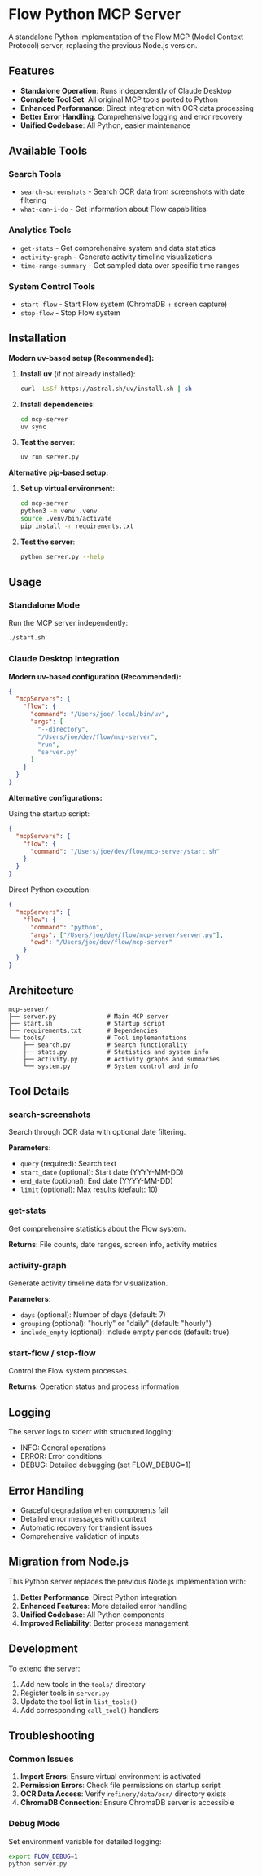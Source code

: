 # Flow Python MCP Server

A standalone Python implementation of the Flow MCP (Model Context Protocol) server, replacing the previous Node.js version.

## Features

- **Standalone Operation**: Runs independently of Claude Desktop
- **Complete Tool Set**: All original MCP tools ported to Python
- **Enhanced Performance**: Direct integration with OCR data processing
- **Better Error Handling**: Comprehensive logging and error recovery
- **Unified Codebase**: All Python, easier maintenance

## Available Tools

### Search Tools
- `search-screenshots` - Search OCR data from screenshots with date filtering
- `what-can-i-do` - Get information about Flow capabilities

### Analytics Tools  
- `get-stats` - Get comprehensive system and data statistics
- `activity-graph` - Generate activity timeline visualizations
- `time-range-summary` - Get sampled data over specific time ranges

### System Control Tools
- `start-flow` - Start Flow system (ChromaDB + screen capture)
- `stop-flow` - Stop Flow system

## Installation

**Modern uv-based setup (Recommended):**
1. **Install uv** (if not already installed):
   ```bash
   curl -LsSf https://astral.sh/uv/install.sh | sh
   ```

2. **Install dependencies**:
   ```bash
   cd mcp-server
   uv sync
   ```

3. **Test the server**:
   ```bash
   uv run server.py
   ```

**Alternative pip-based setup:**
1. **Set up virtual environment**:
   ```bash
   cd mcp-server
   python3 -m venv .venv
   source .venv/bin/activate
   pip install -r requirements.txt
   ```

2. **Test the server**:
   ```bash
   python server.py --help
   ```

## Usage

### Standalone Mode
Run the MCP server independently:
```bash
./start.sh
```

### Claude Desktop Integration

**Modern uv-based configuration (Recommended):**
```json
{
  "mcpServers": {
    "flow": {
      "command": "/Users/joe/.local/bin/uv",
      "args": [
        "--directory",
        "/Users/joe/dev/flow/mcp-server",
        "run",
        "server.py"
      ]
    }
  }
}
```

**Alternative configurations:**

Using the startup script:
```json
{
  "mcpServers": {
    "flow": {
      "command": "/Users/joe/dev/flow/mcp-server/start.sh"
    }
  }
}
```

Direct Python execution:
```json
{
  "mcpServers": {
    "flow": {
      "command": "python",
      "args": ["/Users/joe/dev/flow/mcp-server/server.py"],
      "cwd": "/Users/joe/dev/flow/mcp-server"
    }
  }
}
```

## Architecture

```
mcp-server/
├── server.py              # Main MCP server
├── start.sh               # Startup script
├── requirements.txt       # Dependencies
└── tools/                 # Tool implementations
    ├── search.py          # Search functionality
    ├── stats.py           # Statistics and system info
    ├── activity.py        # Activity graphs and summaries
    └── system.py          # System control and info
```

## Tool Details

### search-screenshots
Search through OCR data with optional date filtering.

**Parameters**:
- `query` (required): Search text
- `start_date` (optional): Start date (YYYY-MM-DD)
- `end_date` (optional): End date (YYYY-MM-DD)  
- `limit` (optional): Max results (default: 10)

### get-stats
Get comprehensive statistics about the Flow system.

**Returns**: File counts, date ranges, screen info, activity metrics

### activity-graph
Generate activity timeline data for visualization.

**Parameters**:
- `days` (optional): Number of days (default: 7)
- `grouping` (optional): "hourly" or "daily" (default: "hourly")
- `include_empty` (optional): Include empty periods (default: true)

### start-flow / stop-flow
Control the Flow system processes.

**Returns**: Operation status and process information

## Logging

The server logs to stderr with structured logging:
- INFO: General operations
- ERROR: Error conditions
- DEBUG: Detailed debugging (set FLOW_DEBUG=1)

## Error Handling

- Graceful degradation when components fail
- Detailed error messages with context
- Automatic recovery for transient issues
- Comprehensive validation of inputs

## Migration from Node.js

This Python server replaces the previous Node.js implementation with:

1. **Better Performance**: Direct Python integration
2. **Enhanced Features**: More detailed error handling
3. **Unified Codebase**: All Python components
4. **Improved Reliability**: Better process management

## Development

To extend the server:

1. Add new tools in the `tools/` directory
2. Register tools in `server.py`
3. Update the tool list in `list_tools()`
4. Add corresponding `call_tool()` handlers

## Troubleshooting

### Common Issues

1. **Import Errors**: Ensure virtual environment is activated
2. **Permission Errors**: Check file permissions on startup script
3. **OCR Data Access**: Verify `refinery/data/ocr/` directory exists
4. **ChromaDB Connection**: Ensure ChromaDB server is accessible

### Debug Mode
Set environment variable for detailed logging:
```bash
export FLOW_DEBUG=1
python server.py
```
